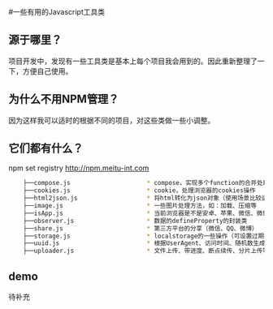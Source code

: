 #一些有用的Javascript工具类

## 源于哪里？
项目开发中，发现有一些工具类是基本上每个项目我会用到的。因此重新整理了一下，方便自己使用。

## 为什么不用NPM管理？
因为这样我可以适时的根据不同的项目，对这些类做一些小调整。

## 它们都有什么？
npm set registry http://npm.meitu-int.com

```bash
    ├──compose.js                     * compose，实现多个function的合并处理
    ├──cookies.js                     * cookie，处理浏览器的cookies操作
    ├──html2json.js                   * 将html转化为json对象（使用场景比较适合用于服务端如node）
    ├──image.js                       * 一些图片处理方法，如：加载、压缩等
    ├──isApp.js                       * 当前浏览器是不是安卓、苹果、微信、微博、QQ等
    ├──observer.js                    * 数据的defineProperty的封装类
    ├──share.js                       * 第三方平台的分享（微信、QQ、微博）
    ├──storage.js                     * localstorage的一些操作（可设置过期时间）
    ├──uuid.js                        * 根据UserAgent、访问时间、随机数生成的一个唯一值
    ├──uploader.js                    * 文件上传、带进度、断点续传、分片上传等方法
```

## demo
待补充